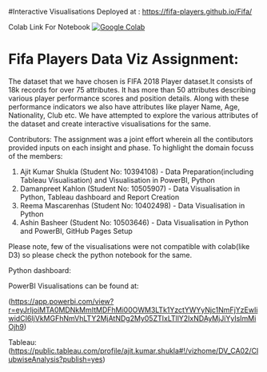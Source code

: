 #Interactive Visualisations Deployed at : https://fifa-players.github.io/Fifa/

Colab Link For Notebook
[![Google Colab](https://badgen.net/badge/Launch/on%20Google%20Colab/blue?icon=terminal)](https://colab.research.google.com/drive/1v1tkelpBjU33meg5KTH45WJF5kSFvg4S#scrollTo=VcyqzOee05-A)

# Fifa Players Data Viz Assignment:
The dataset that we have chosen is FIFA 2018 Player dataset.It consists of 18k records for over 75 attributes. It has more than 50 attributes describing various player performance scores and position details. Along with these performance indicators we also have attributes like player Name, Age, Nationality, Club etc. We have attempted to explore the various attributes of the dataset and create interactive visualisations for the same.

Contributors: The assignment was a joint effort wherein all the contibutors provided inputs on each insight and phase. To highlight the domain focuss of the members:
1. Ajit Kumar Shukla (Student No: 10394108) - Data Preparation(including Tableau Visualisation) and Visualisation in PowerBI, Python
2. Damanpreet Kahlon (Student No: 10505907) - Data Visualisation in Python, Tableau dashboard and Report Creation
3. Reema Mascarenhas (Student No: 10402498) - Data Visualisation in Python
4. Ashin Basheer     (Student No: 10503646) - Data Visualisation in Python and PowerBI, GitHub Pages Setup

Please note, few of the visualisations were not compatible with colab(like D3) so please check the python notebook for the same.

Python dashboard:

PowerBI Visualisations can be found at:

(https://app.powerbi.com/view?r=eyJrIjoiMTA0MDNkMmItMDFhMi00OWM3LTk1YzctYWYyNjc1NmFjYzEwIiwidCI6IjVkMGFhNmVhLTY2MjAtNDg2My05ZTIxLTllY2IxNDAyMjJiYyIsImMiOjh9)

Tableau:
(https://public.tableau.com/profile/ajit.kumar.shukla#!/vizhome/DV_CA02/ClubwiseAnalysis?publish=yes)
